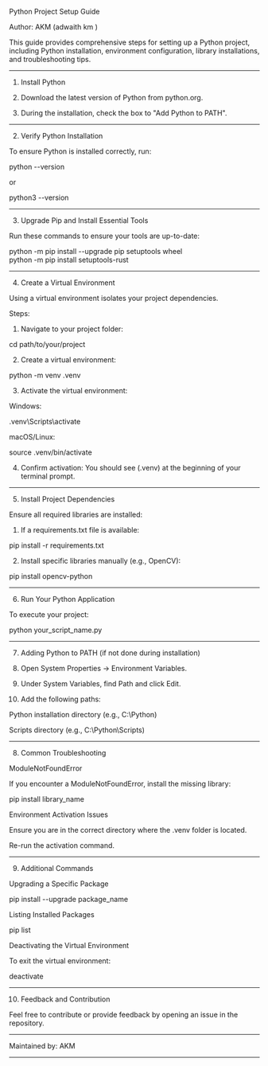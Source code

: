 Python Project Setup Guide

Author: AKM (adwaith km )

This guide provides comprehensive steps for setting up a Python project, including Python installation, environment configuration, library installations, and troubleshooting tips.


---

1. Install Python

1. Download the latest version of Python from python.org.


2. During the installation, check the box to "Add Python to PATH".




---

2. Verify Python Installation

To ensure Python is installed correctly, run:

python --version

or

python3 --version


---

3. Upgrade Pip and Install Essential Tools

Run these commands to ensure your tools are up-to-date:

python -m pip install --upgrade pip setuptools wheel  
python -m pip install setuptools-rust


---

4. Create a Virtual Environment

Using a virtual environment isolates your project dependencies.

Steps:

1. Navigate to your project folder:

cd path/to/your/project


2. Create a virtual environment:

python -m venv .venv


3. Activate the virtual environment:

Windows:

.venv\Scripts\activate

macOS/Linux:

source .venv/bin/activate



4. Confirm activation:
You should see (.venv) at the beginning of your terminal prompt.




---

5. Install Project Dependencies

Ensure all required libraries are installed:

1. If a requirements.txt file is available:

pip install -r requirements.txt


2. Install specific libraries manually (e.g., OpenCV):

pip install opencv-python




---

6. Run Your Python Application

To execute your project:

python your_script_name.py


---

7. Adding Python to PATH (if not done during installation)

1. Open System Properties → Environment Variables.


2. Under System Variables, find Path and click Edit.


3. Add the following paths:

Python installation directory (e.g., C:\Python\)

Scripts directory (e.g., C:\Python\Scripts)





---

8. Common Troubleshooting

ModuleNotFoundError

If you encounter a ModuleNotFoundError, install the missing library:

pip install library_name

Environment Activation Issues

Ensure you are in the correct directory where the .venv folder is located.

Re-run the activation command.



---

9. Additional Commands

Upgrading a Specific Package

pip install --upgrade package_name

Listing Installed Packages

pip list

Deactivating the Virtual Environment

To exit the virtual environment:

deactivate


---

10. Feedback and Contribution

Feel free to contribute or provide feedback by opening an issue in the repository.


---

Maintained by: AKM


---
